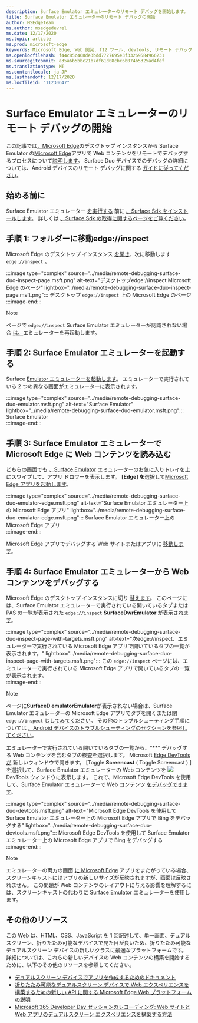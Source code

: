 ```yaml
---
description: Surface Emulator エミュレーターのリモート デバッグを開始します。
title: Surface Emulator エミュレーターのリモート デバッグの開始
author: MSEdgeTeam
ms.author: msedgedevrel
ms.date: 12/17/2020
ms.topic: article
ms.prod: microsoft-edge
keywords: Microsoft Edge, Web 開発, f12 ツール, devtools, リモート デバッグ, android, surface の数
ms.openlocfilehash: f44c85c468de3bdd7727695e3f33269584966231
ms.sourcegitcommit: a35a6b5bbc21b7df61d08cbc6b074b5325ad4fef
ms.translationtype: MT
ms.contentlocale: ja-JP
ms.lasthandoff: 12/17/2020
ms.locfileid: "11230647"
---
```

# Surface Emulator エミュレーターのリモート デバッグの開始  

この記事では[、Microsoft Edge][MicrosoftSurfaceDevicesSurfaceDuo]のデスクトップ インスタンスから Surface Emulator の[Microsoft Edge][GooglePlayStoreAppsComMicrosoftEmmx]アプリで Web コンテンツをリモートでデバッグするプロセスについて[説明します][MicrosoftEdge]。  Surface Duo デバイスでのデバッグの詳細については、Android デバイスのリモート デバッグに関する [ガイドに従ってください][DevtoolsRemoteDebuggingMain]。  

## 始める前に

Surface Emulator エミュレーター [を実行する][MicrosoftDownload100847] 前に [、Surface Sdk をインストールします][DualScreenAndroidUseEmulator]。  詳しくは [、Surface Sdk の取得に関するページをご覧ください][DualScreenAndroidGetDuoSdk]。  

## 手順 1: フォルダーに移動edge://inspect  

Microsoft Edge のデスクトップ インスタンス [を開き][MicrosoftEdge]、次に移動します `edge://inspect` 。  

:::image type="complex" source="../media/remote-debugging-surface-duo-inspect-page.msft.png" alt-text="デスクトップedge://inspect Microsoft Edge のページ" lightbox="../media/remote-debugging-surface-duo-inspect-page.msft.png":::
   デスクトップ `edge://inspect` 上の Microsoft Edge のページ  
:::image-end:::

> [!NOTE]
> ページで `edge://inspect` Surface Emulator エミュレーターが認識されない場合 [は、][DualScreenAndroidUseEmulator]エミュレーターを再起動します。  

## 手順 2: Surface Emulator エミュレーターを起動する  

Surface [Emulator エミュレーターを起動します][DualScreenAndroidUseEmulator]。  エミュレーターで実行されている 2 つの異なる画面がエミュレーターに表示されます。  

:::image type="complex" source="../media/remote-debugging-surface-duo-emulator.msft.png" alt-text="Surface Emulator" lightbox="../media/remote-debugging-surface-duo-emulator.msft.png":::
   Surface Emulator  
:::image-end:::  

## 手順 3: Surface Emulator エミュレーターで Microsoft Edge に Web コンテンツを読み込む  

どちらの画面でも [、Surface Emulator][DualScreenAndroidUseEmulator] エミュレーターのお気に入りトレイを上にスワイプして、アプリ ドロワーを表示します。  **[Edge] を**選択して[Microsoft Edge アプリを起動します][GooglePlayStoreAppsComMicrosoftEmmx]。  

:::image type="complex" source="../media/remote-debugging-surface-duo-emulator-edge.msft.png" alt-text="Surface Emulator エミュレーター上の Microsoft Edge アプリ" lightbox="../media/remote-debugging-surface-duo-emulator-edge.msft.png":::
   Surface Emulator エミュレーター上の Microsoft Edge アプリ  
:::image-end:::  

Microsoft Edge アプリでデバッグする Web サイトまたはアプリに [移動します][GooglePlayStoreAppsComMicrosoftEmmx]。  

## 手順 4: Surface Emulator エミュレーターから Web コンテンツをデバッグする  

Microsoft Edge のデスクトップ インスタンスに切り [替えます][MicrosoftEdge]。  このページには、Surface Emulator エミュレーターで実行されている開いているタブまたは PAS の一覧が表示された `edge://inspect` [][ProgressiveWebAppsIndex]**SurfaceDwrEmulator** [が表示されます][DualScreenAndroidUseEmulator]。  

:::image type="complex" source="../media/remote-debugging-surface-duo-inspect-page-with-targets.msft.png" alt-text="次edge://inspect、エミュレーターで実行されている Microsoft Edge アプリで開いているタブの一覧が表示されます。" lightbox="../media/remote-debugging-surface-duo-inspect-page-with-targets.msft.png":::
   この `edge://inspect` ページには、エミュレーターで実行されている Microsoft Edge アプリで開いているタブの一覧が表示されます。  
:::image-end:::  

> [!NOTE]
> ページに**SurfaceD emulatorEmulator**が表示されない場合は、Surface Emulator エミュレーターの Microsoft Edge アプリでタブを開くまたは閉 `edge://inspect` [じしてみてください][DualScreenAndroidUseEmulator]。 [][GooglePlayStoreAppsComMicrosoftEmmx]  その他のトラブルシューティング手順については [、Android デバイスのトラブルシューティングのセクションを参照してください][DevtoolsRemoteDebuggingIndexTroubleshootingDevtoolsIsNotDetectingAndroidDevice]。  

エミュレーターで実行されている開いているタブの一覧から、**** デバッグする Web コンテンツを含むタブの検査を選択します。  Microsoft [Edge DevTools が][DevtoolsIndex] 新しいウィンドウで開きます。  [Toggle **Screencast** \( Toggle Screencast \) ] を選択して、Surface Emulator エミュレーターの Web コンテンツを ![ ][ImageToggleScreencastIcon] DevTools ウィンドウに表示します。 [][DualScreenAndroidUseEmulator]  これで、Microsoft Edge DevTools を使用して、Surface Emulator エミュレーターで Web コンテンツ [をデバッグできます][DualScreenAndroidUseEmulator]。  

:::image type="complex" source="../media/remote-debugging-surface-duo-devtools.msft.png" alt-text="Microsoft Edge DevTools を使用して Surface Emulator エミュレーター上の Microsoft Edge アプリで Bing をデバッグする" lightbox="../media/remote-debugging-surface-duo-devtools.msft.png":::
   Microsoft Edge DevTools を使用して Surface Emulator エミュレーター上の Microsoft Edge アプリで Bing をデバッグする  
:::image-end:::  

> [!NOTE]
> エミュレーターの両方の画面 [に Microsoft Edge][GooglePlayStoreAppsComMicrosoftEmmx] アプリをまたがっている場合、スクリーンキャストにはアプリの新しいサイズが反映されますが、画面は反映されません。  この問題が Web コンテンツのレイアウトに与える影響を理解するには、スクリーンキャストの代わりに [Surface Emulator][DualScreenAndroidUseEmulator] エミュレーターを使用します。  

## その他のリソース  

この Web は、HTML、CSS、JavaScript を 1 回記述して、単一画面、デュアルスクリーン、折りたたみ可能なデバイスで見た目が良いため、折りたたみ可能なデュアルスクリーン デバイスの新しいクラスに最適なプラットフォームです。  詳細については、これらの新しいデバイスの Web コンテンツの構築を開始するために、以下のその他のリソースを参照してください。  

*   [デュアルスクリーン デバイスでアプリを作成するためのドキュメント][DualScreenIndex]  
*   [折りたたみ可能なデュアルスクリーン デバイスで Web エクスペリエンスを構築するための新しい API に関する Microsoft Edge Web プラットフォームの説明][GithubMicrosoftedgeMsedgeexplainersFoldablesExplainer]  
*   [Microsoft 365 Developer Day セッションのレコーディング: Web サイトと Web アプリのデュアルスクリーン エクスペリエンスを構築する方法][YoutubeDxrzwsqxpvc]  

<!-- image links -->  

[ImageToggleScreencastIcon]: images/toggle-screencast-icon.msft.png  

<!-- links -->  

[DevtoolsIndex]: ../index.md "Microsoft Edge (Chromium) 開発者ツール | Microsoft Docs"  
[ProgressiveWebAppsIndex]: ../../progressive-web-apps-chromium/index.md "Windows での段階的な Web アプリ |Microsoft Docs"  
[DevtoolsRemoteDebuggingMain]: ./index.md "Android デバイスのリモート デバッグの概要 |Microsoft Docs"  
[DevtoolsRemoteDebuggingIndexTroubleshootingDevtoolsIsNotDetectingAndroidDevice]: ./index.md#troubleshooting-devtools-is-not-detecting-the-android-device "トラブルシューティング: DevTools が Android デバイスを検出しない - Android デバイスのリモート デバッグの概要 |Microsoft Docs"  

[DualScreenIndex]: /dual-screen/index "デュアルスクリーン デバイス用のアプリを作成する |Microsoft Docs"  
[DualScreenAndroidUseEmulator]: /dual-screen/android/use-emulator "Surface D Emulator を使う |Microsoft Docs"  
[DualScreenAndroidGetDuoSdk]: /dual-screen/android/get-duo-sdk "Surface Sdk を取得する |Microsoft Docs"  

[MicrosoftEdge]: https://www.microsoft.com/edge "新しい Microsoft Edge の導入"  
[MicrosoftSurfaceDevicesSurfaceDuo]: https://www.microsoft.com/surface/devices/surface-duo "新しい Surface の組み合わせ |Microsoft Surface"  
[MicrosoftDownload100847]: https://www.microsoft.com/download/details.aspx?id=100847 "Surface Sdk プレビュー リリースをダウンロードする |Microsoft ダウンロード センター"  

[GooglePlayStoreAppsComMicrosoftEmmx]: https://play.google.com/store/apps/details?id=com.microsoft.emmx "Microsoft Edge: Web ブラウザー |GooglePlay"  

[GithubMicrosoftedgeMsedgeexplainersFoldablesExplainer]: https://github.com/MicrosoftEdge/MSEdgeExplainers/blob/master/Foldables/explainer.md "折りたたみ可能なデバイスでの対応エクスペリエンスのための Web プラットフォーム プリミティブ - MicrosoftEdge/MSEdgeExplainers |GitHub"  

[YoutubeDxrzwsqxpvc]: https://youtu.be/DXrZWsqXPVc "Web サイトと Web アプリのデュアルスクリーン エクスペリエンスを構築する方法 |YouTube"  
